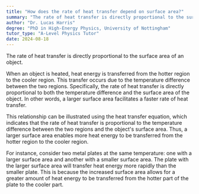 ```yaml
---
title: "How does the rate of heat transfer depend on surface area?"
summary: "The rate of heat transfer is directly proportional to the surface area of the object."
author: "Dr. Lucas Harris"
degree: "PhD in High-Energy Physics, University of Nottingham"
tutor_type: "A-Level Physics Tutor"
date: 2024-08-18
---
```


The rate of heat transfer is directly proportional to the surface area of an object.

When an object is heated, heat energy is transferred from the hotter region to the cooler region. This transfer occurs due to the temperature difference between the two regions. Specifically, the rate of heat transfer is directly proportional to both the temperature difference and the surface area of the object. In other words, a larger surface area facilitates a faster rate of heat transfer.

This relationship can be illustrated using the heat transfer equation, which indicates that the rate of heat transfer is proportional to the temperature difference between the two regions and the object's surface area. Thus, a larger surface area enables more heat energy to be transferred from the hotter region to the cooler region.

For instance, consider two metal plates at the same temperature: one with a larger surface area and another with a smaller surface area. The plate with the larger surface area will transfer heat energy more rapidly than the smaller plate. This is because the increased surface area allows for a greater amount of heat energy to be transferred from the hotter part of the plate to the cooler part.
    